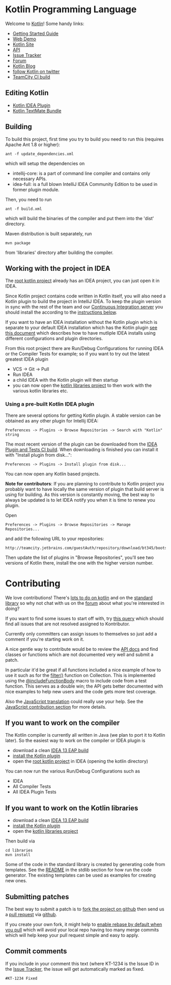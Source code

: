 # Kotlin Programming Language

Welcome to [Kotlin](http://www.jetbrains.com/kotlin)! Some handy links:

 * [Getting Started Guide](http://confluence.jetbrains.net/display/Kotlin/Getting+Started)
 * [Web Demo](http://kotlin-demo.jetbrains.com/)
 * [Kotlin Site](http://jetbrains.github.com/kotlin/)
 * [API](http://jetbrains.github.com/kotlin/versions/snapshot/apidocs/index.html)
 * [Issue Tracker](http://youtrack.jetbrains.com/issues/KT)
 * [Forum](http://devnet.jetbrains.net/community/kotlin?view=discussions)
 * [Kotlin Blog](http://blog.jetbrains.com/kotlin/)
 * [follow Kotlin on twitter](http://twitter.com/#!/project_kotlin)
 * [TeamCity CI build](http://teamcity.jetbrains.com/project.html?projectId=project67&tab=projectOverview)

## Editing Kotlin

 * [Kotlin IDEA Plugin](http://hadihariri.com/2012/02/17/the-kotlin-journey-part-i-getting-things-set-up/)
 * [Kotlin TextMate Bundle](https://github.com/k33g/kotlin-textmate-bundle#readme)

## Building

To build this project, first time you try to build you need to run this (requires Apache Ant 1.8 or higher):

    ant -f update_dependencies.xml

which will setup the dependencies on

* intellij-core: is a part of command line compiler and contains only necessary APIs.
* idea-full: is a full blown IntelliJ IDEA Community Edition to be used in former plugin module.

Then, you need to run

    ant -f build.xml
    
which will build the binaries of the compiler and put them into the 'dist' directory.

Maven distribution is built separately, run

    mvn package

from 'libraries' directory after building the compiler.

## Working with the project in IDEA

The [root kotlin project](https://github.com/JetBrains/kotlin) already has an IDEA project, you can just open it in IDEA.

Since Kotlin project contains code written in Kotlin itself, you will also need a Kotlin plugin to build the project in IntelliJ IDEA.
To keep the plugin version in sync with the rest of the team and our [Continuous Integration server](http://teamcity.jetbrains.com/project.html?projectId=Kotlin&tab=projectOverview)
you should install the according to the [instructions below](#plugin-for-contributors).

If you want to have an IDEA installation without the Kotlin plugin which is separate to your default IDEA installation which has the Kotlin
plugin [see this document](http://devnet.jetbrains.net/docs/DOC-181) which describes how to have mutliple IDEA installs using different configurations and plugin directories.

From this root project there are Run/Debug Configurations for running IDEA or the Compiler Tests for example; so if you want to try out the latest greatest IDEA plugin

* VCS -> Git -> Pull
* Run IDEA
* a child IDEA with the Kotlin plugin will then startup
* you can now open the [kotlin libraries project](https://github.com/JetBrains/kotlin/tree/master/libraries) to then work with the various kotlin libraries etc.

### <a name="pre-built-plugin"></a>Using a pre-built Kotlin IDEA plugin

There are several options for getting Kotlin plugin. A stable version can be obtained as any other plugin for Intellij IDEA:

    Preferences -> Plugins -> Browse Repositories -> Search with "Kotlin" string

The most recent version of the plugin can be downloaded from the
[IDEA Plugin and Tests CI build](http://teamcity.jetbrains.com/project.html?projectId=project67&tab=projectOverview). When downloading is
finished you can install it with "Install plugin from disk...":

    Preferences -> Plugins -> Install plugin from disk...

You can now open any Kotlin based projects.

<a name="plugin-for-contributors"></a>
**Note for contributors**: If you are planning to contribute to Kotlin project you probably want to have locally the same version of plugin that build server is using for building.
As this version is constantly moving, the best way to always be updated is to let IDEA notify you when it is time to renew you plugin.

Open 

    Preferences -> Plugins -> Browse Repositories -> Manage Repositories...

and add the following URL to your repositories:

    http://teamcity.jetbrains.com/guestAuth/repository/download/bt345/bootstrap.tcbuildtag/updatePlugins.xml

Then update the list of plugins in "Browse Repositories", you'll see two versions of Kotlin there, install the one with the higher version number.

# Contributing

We love contributions! There's [lots to do on kotlin](http://youtrack.jetbrains.com/issues/KT) and on the [standard library](http://youtrack.jetbrains.com/issues/KT?q=%23%7BStandard+Library%7D+-Resolved) so why not chat with us on the [forum](http://devnet.jetbrains.net/community/kotlin?view=discussions) about what you're interested in doing?

If you want to find some issues to start off with, try [this query](http://youtrack.jetbrains.com/issues/KT?q=-Resolved+%23Kontributor) which should find all issues that are not resolved assigned to Kontributor.

Currently only committers can assign issues to themselves so just add a comment if you're starting work on it.

A nice gentle way to contribute would be to review the [API docs](http://jetbrains.github.com/kotlin/versions/snapshot/apidocs/index.html) and find classes or functions which are not documented very well and submit a patch.

In particular it'd be great if all functions included a nice example of how to use it such as for the <a href="http://jetbrains.github.com/kotlin/versions/snapshot/apidocs/kotlin/java/util/Collection-extensions.html#filter(kotlin.Function1)">filter()</a> function on Collection. This is implemented using the <a href="https://github.com/JetBrains/kotlin/blob/master/libraries/stdlib/src/kotlin/IterablesLazy.kt#L17">@includeFunctionBody</a> macro to include code from a test function. This serves as a double win; the API gets better documented with nice examples to help new users and the code gets more test coverage.

Also the [JavaScript translation](https://github.com/JetBrains/kotlin/blob/master/js/ReadMe.md) could really use your help. See the [JavaScript contribution section](https://github.com/JetBrains/kotlin/blob/master/js/ReadMe.md) for more details.


## If you want to work on the compiler

The Kotlin compiler is currently all written in Java (we plan to port it to Kotlin later). So the easiest way to work on the compiler or IDEA plugin is

* download a clean [IDEA 13 EAP build](http://confluence.jetbrains.net/display/IDEADEV/IDEA+13+EAP)
* [install the Kotlin plugin](#pre-built-plugin)
* open the [root kotlin project](https://github.com/JetBrains/kotlin) in IDEA (opening the kotlin directory)

You can now run the various Run/Debug Configurations such as

* IDEA
* All Compiler Tests
* All IDEA Plugin Tests


## If you want to work on the Kotlin libraries

* download a clean [IDEA 13 EAP build](http://confluence.jetbrains.net/display/IDEADEV/IDEA+13+EAP)
* [install the Kotlin plugin](#pre-built-plugin)
* open the [kotlin libraries project](https://github.com/JetBrains/kotlin/tree/master/libraries)

Then build via

    cd libraries
    mvn install

Some of the code in the standard library is created by generating code from templates. See the [README](https://github.com/JetBrains/kotlin/blob/master/libraries/stdlib/ReadMe.md) in the stdlib section for how run the code generator. The existing templates can be used as examples for creating new ones.

## Submitting patches

The best way to submit a patch is to [fork the project on github](http://help.github.com/fork-a-repo/) then send us a
[pull request](http://help.github.com/send-pull-requests/) via [github](http://github.com).

If you create your own fork, it might help to [enable rebase by default when you pull](http://d.strelau.net/post/47338904/git-pull-rebase-by-default)
which will avoid your local repo having too many merge commits which will help keep your pull request simple and easy to apply.

## Commit comments

If you include in your comment this text (where KT-1234 is the Issue ID in the [Issue Tracker](http://youtrack.jetbrains.com/issues/KT), the issue will get automatically marked as fixed.

    #KT-1234 Fixed
